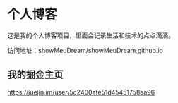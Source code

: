 # 个人博客

这是我的个人博客项目，里面会记录生活和技术的点点滴滴。


访问地址：showMeuDream/showMeuDream.github.io


## 我的掘金主页

https://juejin.im/user/5c2400afe51d45451758aa96
